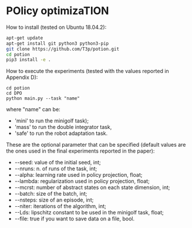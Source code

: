 # POlicy optimizaTION

How to install (tested on Ubuntu 18.04.2):

```bash
apt-get update
apt-get install git python3 python3-pip
git clone https://github.com/T3p/potion.git
cd potion
pip3 install -e .
```

How to execute the experiments (tested with the values reported in Appendix D): 

```
cd potion
cd DPO
python main.py --task "name"
```
where "name" can be:
- 'mini' to run the minigolf task);
- 'mass' to run the double integrator task,
- 'safe' to run the robot adaptation task.

These are the optional parameter that can be specified (default values are the ones used in the final experiments reported in the paper):
- --seed: value of the initial seed, int;
- --nruns: n. of runs of the task, int;
- --alpha: learning rate used in policy projection, float;
- --lambda: regularization used in policy projection, float;
- --mcrst: number of abstract states on each state dimension, int;
- --batch: size of the batch, int;
- --nsteps: size of an episode, int;
- --niter: iterations of the algorithm, int;
- --Lds: lipschitz constant to be used in the minigolf task, float;
- --file: true if you want to save data on a file, bool.

